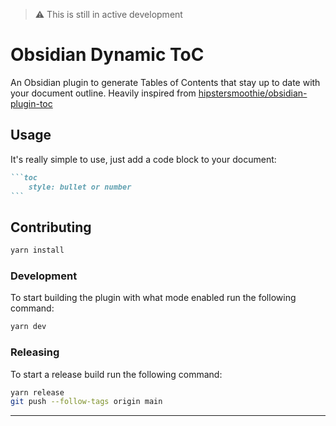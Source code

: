 > ⚠ This is still in active development

# Obsidian Dynamic ToC

An Obsidian plugin to generate Tables of Contents that stay up to date with your document outline. Heavily inspired from [hipstersmoothie/obsidian-plugin-toc](https://github.com/hipstersmoothie/obsidian-plugin-toc)

## Usage

It's really simple to use, just add a code block to your document:

````markdown
```toc
    style: bullet or number
```
````

## Contributing

```bash
yarn install
```

### Development

To start building the plugin with what mode enabled run the following command:

```bash
yarn dev
```

### Releasing

To start a release build run the following command:

```bash
yarn release
git push --follow-tags origin main
```

---
